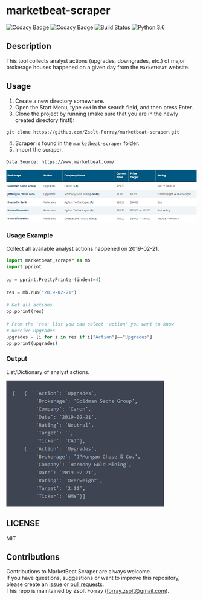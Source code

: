 # marketbeat-scraper

[![Codacy Badge](https://api.codacy.com/project/badge/Grade/0b0d6c99353e4d3d91ac2385c9ae17e3)](https://www.codacy.com/app/forray.zsolt/marketbeat-scraper?utm_source=github.com&amp;utm_medium=referral&amp;utm_content=Zsolt-Forray/marketbeat-scraper&amp;utm_campaign=Badge_Grade)
[![Codacy Badge](https://api.codacy.com/project/badge/Coverage/0b0d6c99353e4d3d91ac2385c9ae17e3)](https://www.codacy.com/app/forray.zsolt/marketbeat-scraper?utm_source=github.com&utm_medium=referral&utm_content=Zsolt-Forray/marketbeat-scraper&utm_campaign=Badge_Coverage)
[![Build Status](https://travis-ci.com/Zsolt-Forray/marketbeat-scraper.svg?branch=master)](https://travis-ci.com/Zsolt-Forray/marketbeat-scraper)
[![Python 3.6](https://img.shields.io/badge/python-3.6-blue.svg)](https://www.python.org/downloads/release/python-360/)

## Description
This tool collects analyst actions (upgrades, downgrades, etc.) of major brokerage houses happened on a given day from the `MarketBeat` website.

## Usage
1.  Create a new directory somewhere.
2.  Open the Start Menu, type `cmd` in the search field, and then press Enter.
3.  Clone the project by running (make sure that you are in the newly created directory first!):
```txt
git clone https://github.com/Zsolt-Forray/marketbeat-scraper.git
```
4.  Scraper is found in the `marketbeat-scraper` folder.
5.  Import the scraper.

`Data Source: https://www.marketbeat.com/`

![Screenshot](/png/input.png)

### Usage Example
Collect all available analyst actions happened on 2019-02-21.

```python
import marketbeat_scraper as mb
import pprint

pp = pprint.PrettyPrinter(indent=4)

res = mb.run("2019-02-21")

# Get all actions
pp.pprint(res)

# From the 'res' list you can select 'action' you want to know
# Receive Upgrades
upgrades = [i for i in res if i["Action"]=="Upgrades"]
pp.pprint(upgrades)
```

### Output
List/Dictionary of analyst actions.

![Screenshot](/png/output.png)

## LICENSE
MIT

## Contributions
Contributions to MarketBeat Scraper are always welcome.  
If you have questions, suggestions or want to improve this repository, please create an [issue](https://github.com/Zsolt-Forray/marketbeat-scraper/issues) or [pull requests](https://github.com/Zsolt-Forray/marketbeat-scraper/pulls).  
This repo is maintained by Zsolt Forray (forray.zsolt@gmail.com).
